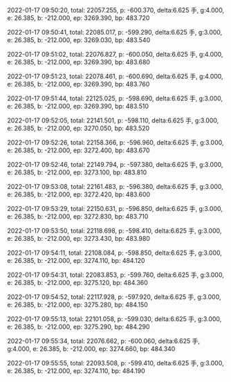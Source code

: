 2022-01-17 09:50:20, total: 22057.255, p: -600.370, delta:6.625 手, g:4.000, e: 26.385, b: -212.000, ep: 3269.390, bp: 483.720

2022-01-17 09:50:41, total: 22085.017, p: -599.290, delta:6.625 手, g:3.000, e: 26.385, b: -212.000, ep: 3269.030, bp: 483.540

2022-01-17 09:51:02, total: 22076.827, p: -600.050, delta:6.625 手, g:4.000, e: 26.385, b: -212.000, ep: 3269.390, bp: 483.680

2022-01-17 09:51:23, total: 22078.461, p: -600.690, delta:6.625 手, g:4.000, e: 26.385, b: -212.000, ep: 3269.390, bp: 483.760

2022-01-17 09:51:44, total: 22125.025, p: -598.690, delta:6.625 手, g:3.000, e: 26.385, b: -212.000, ep: 3269.390, bp: 483.510

2022-01-17 09:52:05, total: 22141.501, p: -598.110, delta:6.625 手, g:3.000, e: 26.385, b: -212.000, ep: 3270.050, bp: 483.520

2022-01-17 09:52:26, total: 22158.366, p: -596.960, delta:6.625 手, g:3.000, e: 26.385, b: -212.000, ep: 3272.400, bp: 483.670

2022-01-17 09:52:46, total: 22149.794, p: -597.380, delta:6.625 手, g:3.000, e: 26.385, b: -212.000, ep: 3273.100, bp: 483.810

2022-01-17 09:53:08, total: 22161.483, p: -596.380, delta:6.625 手, g:3.000, e: 26.385, b: -212.000, ep: 3272.420, bp: 483.600

2022-01-17 09:53:29, total: 22150.631, p: -596.850, delta:6.625 手, g:3.000, e: 26.385, b: -212.000, ep: 3272.830, bp: 483.710

2022-01-17 09:53:50, total: 22118.698, p: -598.410, delta:6.625 手, g:3.000, e: 26.385, b: -212.000, ep: 3273.430, bp: 483.980

2022-01-17 09:54:11, total: 22108.084, p: -598.850, delta:6.625 手, g:3.000, e: 26.385, b: -212.000, ep: 3274.110, bp: 484.120

2022-01-17 09:54:31, total: 22083.853, p: -599.760, delta:6.625 手, g:3.000, e: 26.385, b: -212.000, ep: 3275.120, bp: 484.360

2022-01-17 09:54:52, total: 22117.928, p: -597.920, delta:6.625 手, g:3.000, e: 26.385, b: -212.000, ep: 3275.280, bp: 484.150

2022-01-17 09:55:13, total: 22101.058, p: -599.030, delta:6.625 手, g:3.000, e: 26.385, b: -212.000, ep: 3275.290, bp: 484.290

2022-01-17 09:55:34, total: 22076.662, p: -600.060, delta:6.625 手, g:4.000, e: 26.385, b: -212.000, ep: 3274.660, bp: 484.340

2022-01-17 09:55:55, total: 22093.508, p: -599.410, delta:6.625 手, g:3.000, e: 26.385, b: -212.000, ep: 3274.110, bp: 484.190